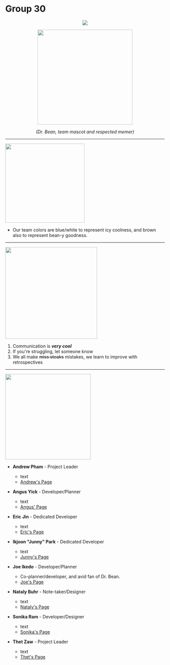 # **Group 30**
<div style="text-align:center"><img src="https://i.imgur.com/jokF4Ep.png" /></div>

<p align="center"><img width="300" src="https://i.imgur.com/MPmjcbb.png"></p>
<p align="center"><i>(Dr. Bean, team mascot and respected memer)</i></p>
<hr>


<div style="text-align:left"><img src="https://i.imgur.com/5BFqdMw.png" width="250"/></div>

- Our team colors are blue/white to represent icy coolness, and brown also to represent bean-y goodness.

<hr>

<div style="text-align:left"><img src="https://i.imgur.com/bkf97Ka.png" width="290"/></div>

1. Communication is ***very cool***
2. If you're struggling, let someone know
3. We all make ~~miss steaks~~ mistakes, we learn to improve with retrospectives

<hr>

<div style="text-align:left"><img src="https://i.imgur.com/xgP1rq9.png" width="270"/></div>

- **Andrew Pham** - Project Leader <br>
  - text
  - [Andrew's Page](https://github.com/AndrewDPham)


- **Angus Yick** - Developer/Planner <br>
  - text
  - [Angus' Page](https://github.com/angusyick)


- **Eric Jin** - Dedicated Developer <br>
  - text
  - [Eric's Page](https://ericljin.github.io/)


- **Ikjoon "Junny" Park** - Dedicated Developer<br>
  - text
  - [Junny's Page](https://github.com/ikjoonp)


- **Joe Ikedo** - Developer/Planner<br>
  - Co-planner/developer, and avid fan of Dr. Bean.  <br>
  - [Joe's Page](https://joeikedo.github.io/Joe-Ikedo-Page/)


- **Nataly Buhr** - Note-taker/Designer <br>
  - text
  - [Nataly's Page](https://nbuhr9.github.io/)


- **Sonika Ram** - Developer/Designer <br>
  - text
  - [Sonika's Page](https://sramcode.github.io/CSE110Lab1/)


- **Thet Zaw** - Project Leader <br>
  - text
  - [Thet's Page](https://thetz.github.io/)

